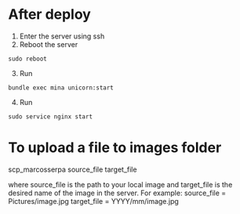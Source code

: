 # After deploy

1) Enter the server using ssh
2) Reboot the server

```shell
sudo reboot
```

3) Run

```shell
bundle exec mina unicorn:start
```

4) Run

```shell
sudo service nginx start
```


# To upload a file to images folder

scp_marcosserpa source_file target_file

where source_file is the path to your local image and target_file is the desired name of the image in the server. For example:
source_file = Pictures/image.jpg
target_file = YYYY/mm/image.jpg

